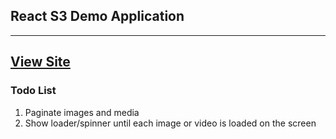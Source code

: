 ## React S3 Demo Application
---
[View Site](https://willowy-granita-33176a.netlify.app/)
---
### Todo List
1. Paginate images and media
2. Show loader/spinner until each image or video is loaded on the screen

